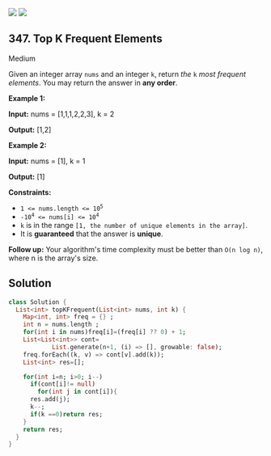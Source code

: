 [![](https://img.shields.io/github/stars/LeetCode-in-Dart/LeetCode-in-Dart?label=Stars&style=flat-square)](https://github.com/LeetCode-in-Dart/LeetCode-in-Dart)
[![](https://img.shields.io/github/forks/LeetCode-in-Dart/LeetCode-in-Dart?label=Fork%20me%20on%20GitHub%20&style=flat-square)](https://github.com/LeetCode-in-Dart/LeetCode-in-Dart/fork)

## 347\. Top K Frequent Elements

Medium

Given an integer array `nums` and an integer `k`, return _the_ `k` _most frequent elements_. You may return the answer in **any order**.

**Example 1:**

**Input:** nums = [1,1,1,2,2,3], k = 2

**Output:** [1,2]

**Example 2:**

**Input:** nums = [1], k = 1

**Output:** [1]

**Constraints:**

*   <code>1 <= nums.length <= 10<sup>5</sup></code>
*   <code>-10<sup>4</sup> <= nums[i] <= 10<sup>4</sup></code>
*   `k` is in the range `[1, the number of unique elements in the array]`.
*   It is **guaranteed** that the answer is **unique**.

**Follow up:** Your algorithm's time complexity must be better than `O(n log n)`, where n is the array's size.

## Solution

```dart
class Solution {
  List<int> topKFrequent(List<int> nums, int k) {
    Map<int, int> freq = {} ;
    int n = nums.length ;
    for(int i in nums)freq[i]=(freq[i] ?? 0) + 1;
    List<List<int>> cont=
            List.generate(n+1, (i) => [], growable: false);
    freq.forEach((k, v) => cont[v].add(k));
    List<int> res=[];

    for(int i=n; i>0; i--)
      if(cont[i]!= null)
        for(int j in cont[i]){
      res.add(j);
      k--;
      if(k ==0)return res;
    }
    return res;
  }
}
```